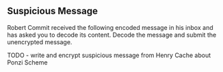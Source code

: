 Suspicious Message
---------
Robert Commit received the following encoded message in his inbox and has asked you to decode its content.  Decode the message and submit the unencrypted message.

TODO -  write and encrypt suspicious message from Henry Cache about Ponzi Scheme
